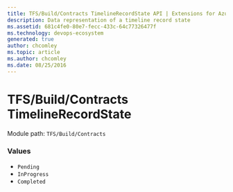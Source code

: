 ```yaml
---
title: TFS/Build/Contracts TimelineRecordState API | Extensions for Azure DevOps Services
description: Data representation of a timeline record state
ms.assetid: 681c4fe0-80e7-fecc-433c-64c77326477f
ms.technology: devops-ecosystem
generated: true
author: chcomley
ms.topic: article
ms.author: chcomley
ms.date: 08/25/2016
---
```


# TFS/Build/Contracts TimelineRecordState

Module path: `TFS/Build/Contracts`

### Values

* `Pending` 
* `InProgress` 
* `Completed` 
